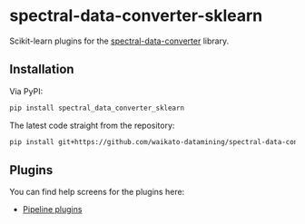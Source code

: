 # spectral-data-converter-sklearn
Scikit-learn plugins for the [spectral-data-converter](https://github.com/waikato-datamining/spectral-data-converter) library.

## Installation

Via PyPI:

```bash
pip install spectral_data_converter_sklearn
```

The latest code straight from the repository:

```bash
pip install git+https://github.com/waikato-datamining/spectral-data-converter-sklearn.git
```



## Plugins

You can find help screens for the plugins here:

* [Pipeline plugins](plugins/README.md)

